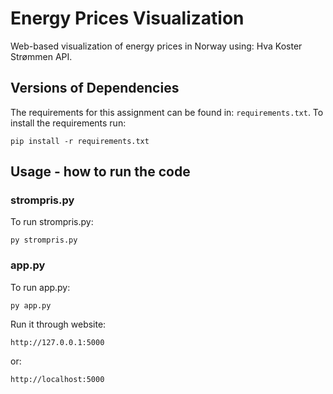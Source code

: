 # Energy Prices Visualization

Web-based visualization of energy prices in Norway using: Hva Koster Strømmen API.

## Versions of Dependencies

The requirements for this assignment can be found in: `requirements.txt`. To install the requirements run:

```
pip install -r requirements.txt
```

## Usage - how to run the code

### strompris.py

To run strompris.py:

```
py strompris.py
```

### app.py

To run app.py:

```
py app.py
```

Run it through website:

```
http://127.0.0.1:5000
```

or:

```
http://localhost:5000
```
